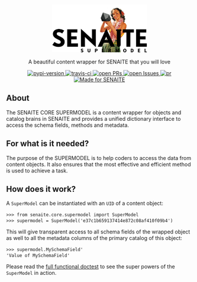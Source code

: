 <div align="center">

  <a href="https://github.com/senaite/senaite.core.supermodel">
    <img src="static/logo.png" alt="senaite.core.supermodel" height="128" />
  </a>

  <p>A beautiful content wrapper for SENAITE that you will love</p>

  <div>
    <a href="https://pypi.python.org/pypi/senaite.core.supermodel">
      <img src="https://img.shields.io/pypi/v/senaite.core.supermodel.svg?style=flat-square" alt="pypi-version" />
    </a>
    <a href="https://travis-ci.org/senaite/senaite.core.supermodel">
      <img src="https://img.shields.io/travis/senaite/senaite.core.supermodel.svg?style=flat-square" alt="travis-ci" />
    </a>
    <a href="https://github.com/senaite/senaite.core.supermodel/pulls">
      <img src="https://img.shields.io/github/issues-pr/senaite/senaite.core.supermodel.svg?style=flat-square" alt="open PRs" />
    </a>
    <a href="https://github.com/senaite/senaite.core.supermodel/issues">
      <img src="https://img.shields.io/github/issues/senaite/senaite.core.supermodel.svg?style=flat-square" alt="open Issues" />
    </a>
    <a href="#">
      <img src="https://img.shields.io/badge/PRs-welcome-brightgreen.svg?style=flat-square" alt="pr" />
    </a>
    <a href="https://www.senaite.com">
      <img src="https://img.shields.io/badge/Made%20for%20SENAITE-%E2%AC%A1-lightgrey.svg" alt="Made for SENAITE" />
    </a>
  </div>
</div>


## About

The SENAITE CORE SUPERMODEL is a content wrapper for objects and catalog brains
in SENAITE and provides a unified dictionary interface to access the schema
fields, methods and metadata.


## For what is it needed?

The purpose of the SUPERMODEL is to help coders to access the data from content
objects. It also ensures that the most effective and efficient method is used to
achieve a task.


## How does it work?

A `SuperModel` can be instantiated with an `UID` of a content object:

    >>> from senaite.core.supermodel import SuperModel
    >>> supermodel = SuperModel('e37c1b659137414e872c08af410f09b4')

This will give transparent access to all schema fields of the wrapped object as
well to all the metadata columns of the primary catalog of this object:

    >>> supermodel.MySchemaField'
    'Value of MySchemaField'

Please read the [full functional doctest](src/senaite/core/supermodel/docs/SUPERMODEL.rst)
to see the super powers of the `SuperModel` in action.
